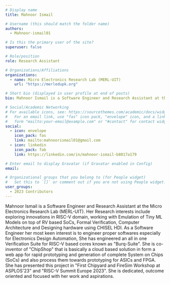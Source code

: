 ```yaml
---
# Display name
title: Mahnoor Ismail

# Username (this should match the folder name)
authors:
  - Mahnoor-ismail01

# Is this the primary user of the site?
superuser: false

# Role/position
role: Research Assistant

# Organizations/Affiliations
organizations:
  - name: Micro Electronics Research Lab (MERL-UIT)
    url: "https://merledupk.org"

# Short bio (displayed in user profile at end of posts)
bio: Mahnoor Ismail is a Software Engineer and Research Assistant at the Micro Electronics Research Lab (MERL-UIT). Her Research interests include exploring innovations in RISC-V domain, working with Emulation of Tiny ML Models on top of RV based SoCs, Formal Verification, Computer Architecture and Designing hardware using CHISEL HDl. As a Software Engineer her most keen interest is to engineer proper softwares especially for Electronics Design Automation, She has engineered an all in one Verification Suite for RISC-V based cores known as "Burq-Suite".

# Social/Academic Networking
# For available icons, see: https://sourcethemes.com/academic/docs/widgets/#icons
#   For an email link, use "fas" icon pack, "envelope" icon, and a link in the
#   form "mailto:your-email@example.com" or "#contact" for contact widget.
social:
  - icon: envelope
    icon_pack: fas
    link: mailto:mahnoorismail01@gmail.com
  - icon: linkedin
    icon_pack: fab
    link: https://linkedin.com/in/mahnoor-ismail-b8017a179

# Enter email to display Gravatar (if Gravatar enabled in Config)
email: 

# Organizational groups that you belong to (for People widget)
#   Set this to `[]` or comment out if you are not using People widget.
user_groups:
  - 2023 Contributors
---
```

Mahnoor Ismail is a Software Engineer and Research Assistant at the Micro Electronics Research Lab (MERL-UIT). Her Research interests include exploring innovations in RISC-V domain, working with Emulation of Tiny ML Models on top of RV based SoCs, Formal Verification, Computer Architecture and Designing hardware using CHISEL HDl. As a Software Engineer her most keen interest is to engineer proper softwares especially for Electronics Design Automation, She has engineered an all in one Verification Suite for RISC-V based cores known as "Burq-Suite". She is co-inventor of "ChipShop" that is basically a cloud based solution in form a web app for rapid prototyping and generation of complete System on Chips (SoCs) and also process them towards prototyping for ASICs and FPGA. She has presented this project in "First Chipyard and FireSim Workshop at ASPLOS'23" and "RISC-V Summit Europe 2023". She is dedicated, outcome oriented and focused with her work and aspirations.
